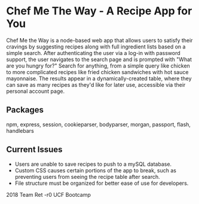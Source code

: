 # Chef Me The Way - A Recipe App for You

Chef Me the Way is a node-based web app that allows users to satisfy their cravings by suggesting recipes along with full ingredient lists based on a simple search. After authenticating the user via a log-in with password support, the user navigates to the search page and is prompted with "What are you hungry for?" Search for anything, from a simple query like chicken to more complicated recipes like fried chicken sandwiches with hot sauce mayonnaise. The results appear in a dynamically-created table, where they can save as many recipes as they'd like for later use, accessible via their personal account page.

## Packages 

npm, express, session, cookieparser, bodyparser, morgan, passport, flash, handlebars

## Current Issues

* Users are unable to save recipes to push to a mySQL database.
* Custom CSS causes certain portions of the app to break, such as preventing users from seeing the recipe table after search.
* File structure must be organized for better ease of use for developers.

2018 Team Ret -r0 UCF Bootcamp
